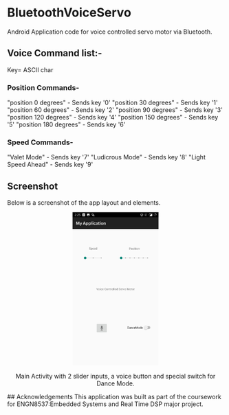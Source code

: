 # BluetoothVoiceServo
Android Application code for voice controlled servo motor via Bluetooth. 

## Voice Command list:-
Key= ASCII char
### Position Commands-
"position 0 degrees" - Sends key '0'
"position 30 degrees" - Sends key '1'
"position 60 degrees" - Sends key '2'
"position 90 degrees" - Sends key '3'
"position 120 degrees" - Sends key '4'
"position 150 degrees" - Sends key '5'
"position 180 degrees" - Sends key '6'

### Speed Commands- 
"Valet Mode" - Sends key '7'
"Ludicrous Mode" - Sends key '8'
"Light Speed Ahead" - Sends key '9'
## Screenshot
Below is a screenshot of the app layout and elements.
<div align="center">
<img src="Screenshots/MainActivity.jpg" width="200px"/>
<p> Main Activity with 2 slider inputs, a voice button and special switch for Dance Mode. </p>
</div>
## Acknowledgements
This application was built as part of the coursework for ENGN8537:Embedded Systems and Real Time DSP major project.  
